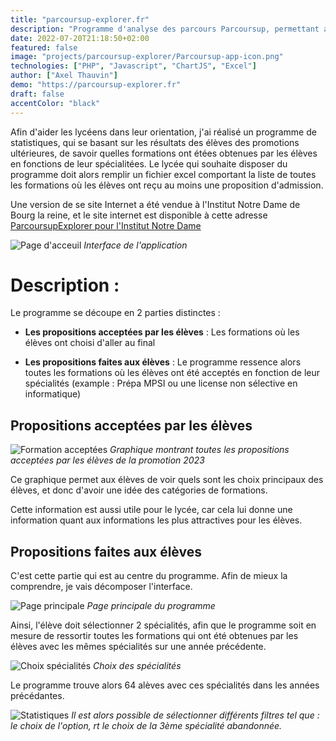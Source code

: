 ```yaml
---
title: "parcoursup-explorer.fr"
description: "Programme d'analyse des parcours Parcoursup, permettant aux lycéens de visualiser les formations obtenues selon leurs spécialités, et d'explorer les statistiques d'admission."
date: 2022-07-20T21:18:50+02:00
featured: false
image: "projects/parcoursup-explorer/Parcoursup-app-icon.png"
technologies: ["PHP", "Javascript", "ChartJS", "Excel"]
author: ["Axel Thauvin"]
demo: "https://parcoursup-explorer.fr"
draft: false
accentColor: "black"
---
```


Afin d'aider les lycéens dans leur orientation, j'ai réalisé un programme de statistiques, qui se basant sur les résultats des élèves des promotions ultérieures, de savoir quelles formations ont étées obtenues par les élèves en fonctions de leur spécialitées.
Le lycée qui souhaite disposer du programme doit alors remplir un fichier excel comportant la liste de toutes les formations où les élèves ont reçu au moins une proposition d'admission.

Une version de se site Internet a été vendue à l'Institut Notre Dame de Bourg la reine, et le site internet est disponible à cette adresse [ParcoursupExplorer pour l'Institut Notre Dame](https://programme-ind-sup.alwaysdata.net/)

![Page d'acceuil](/projects/parcoursup-explorer/parcoursup-app%20main%20page.png)
_Interface de l'application_

# Description :

Le programme se découpe en 2 parties distinctes :

- **Les propositions acceptées par les élèves** : Les formations où les élèves ont choisi d'aller au final

- **Les propositions faites aux élèves** : Le programme ressence alors toutes les formations où les élèves ont été acceptés en fonction de leur spécialités (example : Prépa MPSI ou une license non sélective en informatique)

## Propositions acceptées par les élèves

![Formation acceptées](/projects/parcoursup-explorer/parcoursup-app%20accepted.png)
_Graphique montrant toutes les propositions acceptées par les élèves de la promotion 2023_

Ce graphique permet aux élèves de voir quels sont les choix principaux des élèves, et donc d'avoir une idée des catégories de formations.

Cette information est aussi utile pour le lycée, car cela lui donne une information quant aux informations les plus attractives pour les élèves.

## Propositions faites aux élèves

C'est cette partie qui est au centre du programme. Afin de mieux la comprendre, je vais décomposer l'interface.

![Page principale](/projects/parcoursup-explorer/parcoursup-app%20propositions%20main.png)
_Page principale du programme_

Ainsi, l'élève doit sélectionner 2 spécialités, afin que le programme soit en mesure de ressortir toutes les formations qui ont été obtenues par les élèves avec les mêmes spécialités sur une année précédente.

![Choix spécialités](/projects/parcoursup-explorer/parcoursup-app%20spes.png)
_Choix des spécialités_

Le programme trouve alors 64 alèves avec ces spécialités dans les années précédantes.

![Statistiques](/projects/parcoursup-explorer/parcoursup-app%20all%20forma.png)
_Il est alors possible de sélectionner différents filtres tel que : le choix de l'option, rt le choix de la 3ème spécialité abandonnée._
